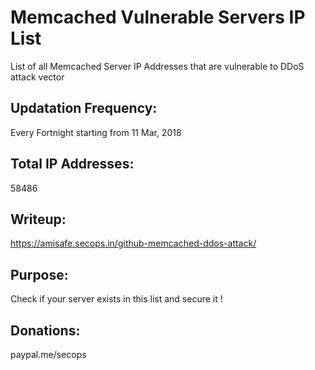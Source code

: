 # Memcached Vulnerable Servers IP List
List of all Memcached Server IP Addresses that are vulnerable to DDoS attack vector

## Updatation Frequency:
Every Fortnight starting from 11 Mar, 2018

## Total IP Addresses:
58486

## Writeup:
https://amisafe.secops.in/github-memcached-ddos-attack/

## Purpose:
Check if your server exists in this list and secure it !

## Donations:
paypal.me/secops
